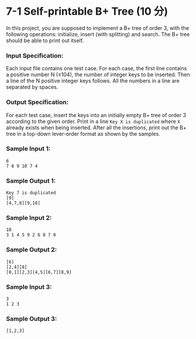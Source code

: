 # 7-1 Self-printable B+ Tree (10 分)

In this project, you are supposed to implement a B+ tree of order 3, with the following operations: initialize, insert (with splitting) and search. The B+ tree should be able to print out itself.

### Input Specification:

Each input file contains one test case. For each case, the first line contains a positive number N (≤104), the number of integer keys to be inserted. Then a line of the N positive integer keys follows. All the numbers in a line are separated by spaces.

### Output Specification:

For each test case, insert the keys into an initially empty B+ tree of order 3 according to the given order. Print in a line `Key X is duplicated` where `X` already exists when being inserted. After all the insertions, print out the B+ tree in a top-down lever-order format as shown by the samples.

### Sample Input 1:

```in
6
7 8 9 10 7 4
```

### Sample Output 1:

```out
Key 7 is duplicated
[9]
[4,7,8][9,10]
```

### Sample Input 2:

```
10
3 1 4 5 9 2 6 8 7 0
```

### Sample Output 2:

```
[6]
[2,4][8]
[0,1][2,3][4,5][6,7][8,9]
```

### Sample Input 3:

```
3
1 2 3
```

### Sample Output 3:

```
[1,2,3]
```